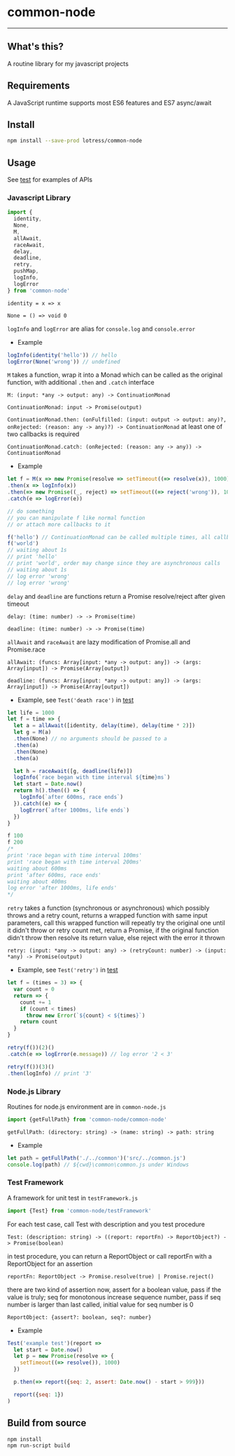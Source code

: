 # common-node
----
## What's this?
A routine library for my javascript projects

## Requirements
A JavaScript runtime supports most ES6 features and ES7 async/await

## Install
```bash
npm install --save-prod lotress/common-node
```

## Usage
See [test](./src/test.coffee) for examples of APIs

### Javascript Library

```javascript
import {
  identity,
  None,
  M,
  allAwait,
  raceAwait,
  delay,
  deadline,
  retry,
  pushMap,
  logInfo,
  logError
} from 'common-node'
```

`identity = x => x`

`None = () => void 0`

`logInfo` and `logError` are alias for `console.log` and `console.error`

- Example

```javascript
logInfo(identity('hello')) // hello
logError(None('wrong')) // undefined
```

`M` takes a function, wrap it into a Monad which can be called as the original function, with additional `.then` and `.catch` interface

`M: (input: *any -> output: any) -> ContinuationMonad`

`ContinuationMonad: input -> Promise(output)`

`ContinuationMonad.then: (onFulfilled: (input: output -> output: any)?, onRejected: (reason: any -> any)?) -> ContinuationMonad`
at least one of two callbacks is required

`ContinuationMonad.catch: (onRejected: (reason: any -> any)) -> ContinuationMonad`

- Example

```javascript
let f = M(x => new Promise(resolve => setTimeout((=> resolve(x)), 1000)))
.then(x => logInfo(x))
.then(=> new Promise((_, reject) => setTimeout((=> reject('wrong')), 1000)))
.catch(e => logError(e))

// do something
// you can manipulate f like normal function
// or attach more callbacks to it

f('hello') // ContinuationMonad can be called multiple times, all callbacks are kept
f('world')
// waiting about 1s
// print 'hello'
// print 'world', order may change since they are asynchronous calls
// waiting about 1s
// log error 'wrong'
// log error 'wrong'
```

`delay` and `deadline` are functions return a Promise resolve/reject after given timeout

`delay: (time: number) -> -> Promise(time)`

`deadline: (time: number) -> -> Promise(time)`

`allAwait` and `raceAwait` are lazy modification of Promise.all and Promise.race

`allAwait: (funcs: Array[input: *any -> output: any]) -> (args: Array[input]) -> Promise(Array[output])`

`deadline: (funcs: Array[input: *any -> output: any]) -> (args: Array[input]) -> Promise(Array[output])`

- Example, see `Test('death race')` in [test](./src/test.coffee)

```javascript
let life = 1000
let f = time => {
  let a = allAwait([identity, delay(time), delay(time * 2)])
  let g = M(a)
  .then(None) // no arguments should be passed to a
  .then(a)
  .then(None)
  .then(a)

  let h = raceAwait([g, deadline(life)])
  logInfo(`race began with time interval ${time}ms`)
  let start = Date.now()
  return h().then(() => {
    logInfo(`after 600ms, race ends`)
  }).catch((e) => {
    logError(`after 1000ms, life ends`)
  })
}

f 100
f 200
/*
print 'race began with time interval 100ms'
print 'race began with time interval 200ms'
waiting about 600ms
print 'after 600ms, race ends'
waiting about 400ms
log error 'after 1000ms, life ends'
*/
```

`retry` takes a function (synchronous or asynchronous) which possibly throws and a retry count,
returns a wrapped function with same input parameters,
call this wrapped function will repeatly try the original one until it didn't throw or retry count met,
return a Promise, if the original function didn't throw then resolve its return value,
else reject with the error it thrown

`retry: (input: *any -> output: any) -> (retryCount: number) -> (input: *any) -> Promise(output)`


- Example, see `Test('retry')` in [test](./src/test.coffee)

```javascript
let f = (times = 3) => {
  var count = 0
  return => {
    count += 1
    if (count < times)
      throw new Error(`${count} < ${times}`)
    return count
  }
}

retry(f())(2)()
.catch(e => logError(e.message)) // log error '2 < 3'

retry(f())(3)()
.then(logInfo) // print '3'
```

### Node.js Library

Routines for node.js environment are in ``common-node.js``

```javascript
import {getFullPath} from 'common-node/common-node'
```

`getFullPath: (directory: string) -> (name: string) -> path: string`

- Example

```javascript
let path = getFullPath('./../common')('src/../common.js')
console.log(path) // ${cwd}\common\common.js under Windows
```

### Test Framework

A framework for unit test in `testFramework.js`

```javascript
import {Test} from 'common-node/testFramework'
```

For each test case, call Test with description and you test procedure

`Test: (description: string) -> ((report: reportFn) -> ReportObject?) -> Promise(boolean)`

in test procedure, you can return a ReportObject or call reportFn with a ReportObject for an assertion

`reportFn: ReportObject -> Promise.resolve(true) | Promise.reject()`

there are two kind of assertion now,
assert for a boolean value, pass if the value is truly;
seq for monotonous increase sequence number, pass if seq number is larger than last called, initial value for seq number is 0

`ReportObject: {assert?: boolean, seq?: number}`

- Example

```javascript
Test('example test')(report =>
  let start = Date.now()
  let p = new Promise(resolve => {
    setTimeout((=> resolve()), 1000)
  })

  p.then(=> report({seq: 2, assert: Date.now() - start > 999}))

  report({seq: 1})
)
```

## Build from source

```bash
npm install
npm run-script build
```
